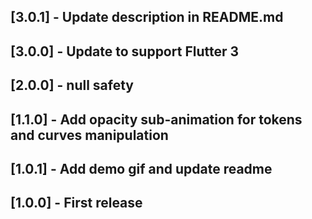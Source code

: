 ## [3.0.1] - Update description in README.md
## [3.0.0] - Update to support Flutter 3
## [2.0.0] - null safety
## [1.1.0] - Add opacity sub-animation for tokens and curves manipulation
## [1.0.1] - Add demo gif and update readme
## [1.0.0] - First release
